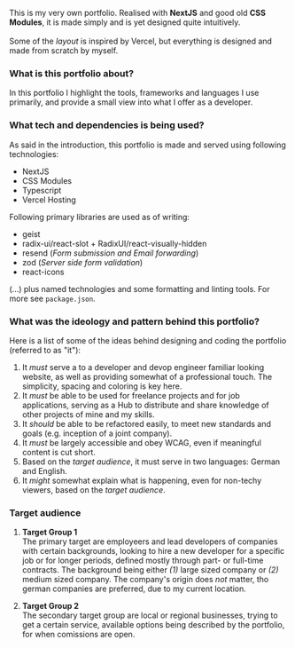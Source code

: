 This is my very own portfolio. Realised with **NextJS** and good old **CSS Modules**, it is made simply and is yet designed quite intuitively. <br/><br/>
Some of the _layout_ is inspired by Vercel, but everything is designed and made from scratch by myself.<br />

### What is this portfolio about?

In this portfolio I highlight the tools, frameworks and languages I use primarily, and provide a small view into what I offer as a developer.

### What tech and dependencies is being used?

As said in the introduction, this portfolio is made and served using following technologies:

- NextJS
- CSS Modules
- Typescript
- Vercel Hosting

Following primary libraries are used as of writing:

- geist
- radix-ui/react-slot + RadixUI/react-visually-hidden
- resend (_Form submission and Email forwarding_)
- zod (_Server side form validation_)
- react-icons

(...) plus named technologies and some formatting and linting tools. For more see `package.json`.

### What was the ideology and pattern behind this portfolio?

Here is a list of some of the ideas behind designing and coding the portfolio (referred to as "it"):

1. It _must_ serve a to a developer and devop engineer familiar looking website, as well as providing somewhat of a professional touch. The simplicity, spacing and coloring is key here.
2. It _must_ be able to be used for freelance projects and for job applications, serving as a Hub to distribute and share knowledge of other projects of mine and my skills.
3. It _should_ be able to be refactored easily, to meet new standards and goals (e.g. inception of a joint company).
4. It _must_ be largely accessible and obey WCAG, even if meaningful content is cut short.
5. Based on the _target audience_, it must serve in two languages: German and English.
6. It _might_ somewhat explain what is happening, even for non-techy viewers, based on the _target audience_.

### Target audience

1. **Target Group 1**<br />
   The primary target are employeers and lead developers of companies with certain backgrounds, looking to hire a new developer for a specific job or for longer periods, defined mostly through part- or full-time contracts. The background being either _(1)_ large sized company or _(2)_ medium sized company. The company's origin does _not_ matter, tho german companies are preferred, due to my current location.

2. **Target Group 2**<br />
   The secondary target group are local or regional businesses, trying to get a certain service, available options being described by the portfolio, for when comissions are open.
